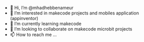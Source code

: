 - 👋 Hi, I’m @mhadhebbenameur
- 👀 I’m interested in makecode projects and mobiles application (appinventor)
- 🌱 I’m currently learning makecode
- 💞️ I’m looking to collaborate on makecode microbit projects
- 📫 How to reach me ...

<!---
mhadhebbenameur/mhadhebbenameur is a ✨ special ✨ repository because its `README.md` (this file) appears on your GitHub profile.
You can click the Preview link to take a look at your changes.
--->
